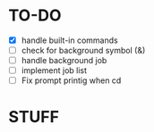 # TO-DO 
 -[x] handle built-in commands
 -[ ] check for background symbol (&)
 -[ ] handle background job
 -[ ] implement job list
 -[ ] Fix prompt printig when cd

# STUFF

